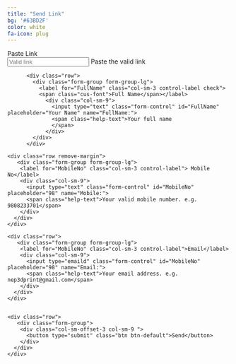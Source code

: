 ```yaml
---
title: "Send Link"
bg: '#63BD2F'
color: white
fa-icon: plug
---
```



<div class="container">
  <div class="row">
    <div class="col-md-6">
      <form action="https://getsimpleform.com/messages?form_api_token=f21c9f6d668564eb6d853a65cf8c1e77" method="post" class="form-horizontal">
        <!-- the redirect_to is optional, the form will redirect to the referrer on submission -->
        <input type='hidden' name='redirect_to' value='https://www.dropbox.com/request/7lG33UjGl1Vb4fWtSqE9'/>
        <div class="row">
            <div class="form-group form-group-lg">
              <label for="FullName" class="col-sm-3 control-label check">
              <span class="cus-font">Paste Link</span></label>
                <div class="col-sm-9">
                  <input type="text" class="form-control" id="FullName" placeholder="Valid link" name="Link:">
                  <span class="help-text">Paste the valid link
                  </span>
                </div>
            </div>
          </div>
	

          <div class="row">
            <div class="form-group form-group-lg">
              <label for="FullName" class="col-sm-3 control-label check">
              <span class="cus-font">Full Name</span></label>
                <div class="col-sm-9">
                  <input type="text" class="form-control" id="FullName" placeholder="Your Name" name="FullName:">
                  <span class="help-text">Your full name
                  </span>
                </div>
            </div>
          </div>

    <div class="row remove-margin">
       <div class="form-group form-group-lg">
        <label for="MobileNo" class="col-sm-3 control-label"> Mobile No</label>
        <div class="col-sm-9">
          <input type="text" class="form-control" id="MobileNo" placeholder="98" name="Mobile:">
          <span class="help-text">Your valid mobile number. e.g. 9808233701</span>
        </div>
      </div>
    </div>

    <div class="row">
       <div class="form-group form-group-lg">
        <label for="MobileNo" class="col-sm-3 control-label">Email</label>
        <div class="col-sm-9">
          <input type="emaild" class="form-control" id="MobileNo" placeholder="98" name="Email:">
          <span class="help-text">Your email address. e.g. nep3dprint@gmail.com</span>
        </div>
      </div>
    </div>


    <div class="row">
       <div class="form-group">
        <div class="col-sm-offset-3 col-sm-9 ">
          <button type="submit" class="btn btn-default">Send</button>
        </div>
      </div>
    </div>
  </form>
  </div>
</div>
</div>